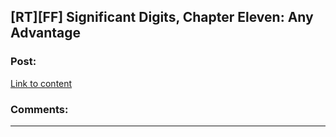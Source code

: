 ## [RT][FF] Significant Digits, Chapter Eleven: Any Advantage

### Post:

[Link to content](http://www.anarchyishyperbole.com/2015/06/significant-digits-chapter-eleven-any.html)

### Comments:

---

